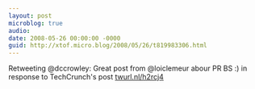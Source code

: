 ```yaml
---
layout: post
microblog: true
audio: 
date: 2008-05-26 00:00:00 -0000
guid: http://xtof.micro.blog/2008/05/26/t819983306.html
---
```

Retweeting @dccrowley: Great post from @loiclemeur abour PR BS :) in response to TechCrunch's post [twurl.nl/h2rcj4](http://twurl.nl/h2rcj4)
